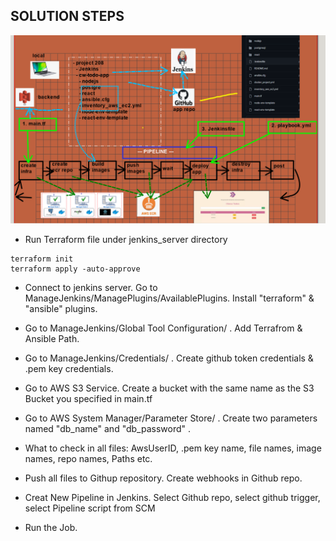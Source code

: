 ## SOLUTION STEPS

![](image.png)

- Run Terraform file under jenkins_server directory

```
terraform init
terraform apply -auto-approve
````
- Connect to jenkins server. Go to ManageJenkins/ManagePlugins/AvailablePlugins. Install "terraform" & "ansible" plugins.

- Go to ManageJenkins/Global Tool Configuration/ . Add Terrafrom & Ansible Path.

- Go to ManageJenkins/Credentials/ . Create github token credentials & .pem key credentials.

- Go to  AWS S3 Service. Create a bucket with the same name as the S3 Bucket you specified in main.tf

- Go to AWS System Manager/Parameter Store/ . Create two parameters named "db_name" and "db_password" .

- What to check in all files: AwsUserID, .pem key name, file names, image names, repo names, Paths etc.

- Push all files to Githup repository. Create webhooks in Github repo.

- Creat New Pipeline in Jenkins. Select Github repo, select github trigger, select Pipeline script from SCM

- Run the Job.
    


